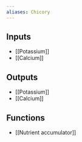 ```yaml
---
aliases: Chicory
---
```


## Inputs
- [[Potassium]] 
- [[Calcium]]

## Outputs
- [[Potassium]] 
- [[Calcium]]

## Functions
- [[Nutrient accumulator]]